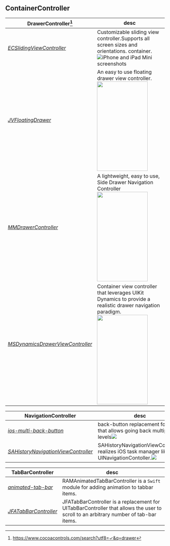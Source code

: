 ## ContainerController

**DrawerController**[^l1]|desc
--------------------|----
*[ECSlidingViewController](https://github.com/ECSlidingViewController/ECSlidingViewController)* | Customizable sliding view controller.Supports all screen sizes and orientations. container.![iPhone and iPad Mini screenshots](http://i.imgur.com/WBHYZUf.png)
*[JVFloatingDrawer](https://github.com/JVillella/JVFloatingDrawer)* | An easy to use floating drawer view controller.<img src="http://jvillella.github.io/JVFloatingDrawer/Screenshots/animated-drawer-open-portrait.gif" width="160" height="283"/>
*[MMDrawerController](https://github.com/mutualmobile/MMDrawerController)* | A lightweight, easy to use, Side Drawer Navigation Controller <img src="http://mutualmobile.github.io/MMDrawerController/ExampleImages/example2.png" width="160" height="283"/>
*[MSDynamicsDrawerViewController](https://github.com/erichoracek/MSDynamicsDrawerViewController)* | Container view controller that leverages UIKit Dynamics to provide a realistic drawer navigation paradigm.<img src="https://raw.github.com/monospacecollective/MSDynamicsDrawerViewController/master/Screenshots/open-close.gif" width="160" height="283"/>

[^l1]: <https://www.cocoacontrols.com/search?utf8=✓&q=drawer>

**NavigationController**|desc
------------------------|----
*[ios-multi-back-button](https://github.com/palmin/ios-multi-back-button)* | back-button replacement for `iOS 8` that allows going back multiple levels![](https://maniacdev.com/wp-content/uploads/2015/03/ios-multi-back-button.gif)
*[SAHistoryNavigationViewController](https://github.com/szk-atmosphere/SAHistoryNavigationViewController)* |SAHistoryNavigationViewController realizes iOS task manager like UI in UINavigationContoller.![](https://maniacdev.com/wp-content/uploads/2015/03/SAHistoryNavigationVIewController.gif)


**TabBarController**|desc
--------------------|----
*[animated-tab-bar](https://github.com/Ramotion/animated-tab-bar)*|RAMAnimatedTabBarController is a `Swift` module for adding animation to tabbar items.
*[JFATabBarController](https://github.com/vermont42/JFATabBarController)*| JFATabBarController is a replacement for UITabBarController that allows the user to scroll to an arbitrary number of tab-bar items.
